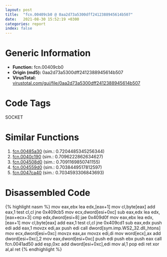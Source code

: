 ```yaml
---
layout: post
title:  "fcn.00409cb0 @ 0aa2d73a5300dff2412388945614b507"
date:   2021-08-30 15:52:19 +0300
categories: report
index: false
---
```


# Generic Information
- **Function:** fcn.00409cb0
- **Origin (md5):** 0aa2d73a5300dff2412388945614b507
- **VirusTotal:** [virustotal.com/gui/file/0aa2d73a5300dff2412388945614b507][virustotal_ref]

# Code Tags
<span class="tag" id="SOCKET">SOCKET</span>


# Similar Functions

1. [fcn.00485a30][similar_1_ref] (sim.: 0.7204485345256344)
2. [fcn.0040c190][similar_2_ref] (sim.: 0.7096222862634627)
3. [fcn.004508d0][similar_3_ref] (sim.: 0.7091169850741155)
4. [fcn.004559d0][similar_4_ref] (sim.: 0.7038449517812597)
5. [fcn.0047ca40][similar_5_ref] (sim.: 0.7034593306843693)


# Disassembled Code

{% highlight nasm %}
mov eax,ebx
lea edx,[eax+1]
mov cl,byte[eax]
add eax,1
test cl,cl
jne 0x409cb5
mov ecx,dword[esi+0xc]
sub eax,edx
lea edx,[eax+ecx+3]
cmp edx,dword[esi+8]
jae 0x409d0f
mov eax,ebx
lea edx,[eax+1]
mov cl,byte[eax]
add eax,1
test cl,cl
jne 0x409cd1
sub eax,edx
push edi
add eax,1
movzx edi,ax
push edi
call dword[sym.imp.WS2_32.dll_htons]
mov ecx,dword[esi+0xc]
movzx eax,ax
movzx edi,di
mov word[ecx],ax
add dword[esi+0xc],2
mov eax,dword[esi+0xc]
push edi
push ebx
push eax
call fcn.0041ad50
add esp,0xc
add dword[esi+0xc],edi
mov al,1
pop edi
ret 
xor al,al
ret 
{% endhighlight %}


[similar_1_ref]: /report/fcn.00485a30@a4175bd1311845689d3bca41d1d095ff
[similar_2_ref]: /report/fcn.0040c190@ba86269e5231930ee4def4088ddb8d19
[similar_3_ref]: /report/fcn.004508d0@a4175bd1311845689d3bca41d1d095ff
[similar_4_ref]: /report/fcn.004559d0@a4175bd1311845689d3bca41d1d095ff
[similar_5_ref]: /report/fcn.0047ca40@a9fa810a69d3f4d771518b9f44e2d98d
[virustotal_ref]: https://www.virustotal.com/gui/file/0aa2d73a5300dff2412388945614b507